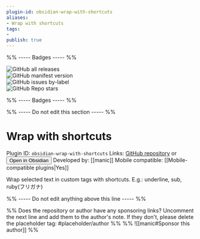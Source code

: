 ```yaml
---
plugin-id: obsidian-wrap-with-shortcuts
aliases:
- Wrap with shortcuts
tags: 
- 
publish: true
---
```


%% ----- Badges ----- %%

![GitHub all releases](https://img.shields.io/github/downloads/manic/obsidian-wrap-with-shortcuts/total?color=573E7A&logo=github&style=for-the-badge)   
![GitHub manifest version](https://img.shields.io/github/manifest-json/v/manic/obsidian-wrap-with-shortcuts?color=573E7A&logo=github&style=for-the-badge)   
![GitHub issues by-label](https://img.shields.io/github/issues/manic/obsidian-wrap-with-shortcuts/help%20wanted?color=573E7A&logo=github&style=for-the-badge)   
![GitHub Repo stars](https://img.shields.io/github/stars/manic/obsidian-wrap-with-shortcuts?color=573E7A&logo=github&style=for-the-badge)

%% ----- Badges ----- %%

%% ----- Do not edit this section ----- %%

# Wrap with shortcuts

Plugin ID: `obsidian-wrap-with-shortcuts`
Links: [GitHub repository](https://github.com/manic/obsidian-wrap-with-shortcuts) or [<button id=HH>Open in Obsidian</button>](obsidian://goto-plugin?id=obsidian-wrap-with-shortcuts)
Developed by: [[manic]]
Mobile compatible: [[Mobile-compatible plugins|Yes]]

Wrap selected text in custom tags with shortcuts. E.g.: underline, sub, ruby(フリガナ)

%% ----- Do not edit anything above this line ----- %% 

%% Does the repository or author have any sponsoring links? Uncomment the next line and add them to the author's note. If they don't, please delete the placeholder tag: #placeholder/author %%
%% ![[manic#Sponsor this author]] %%
